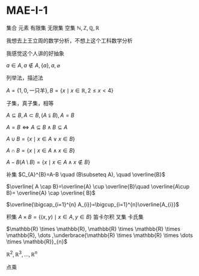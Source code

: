 # MAE-I-1

集合 元素 有限集 无限集 空集 $\mathbb{N,Z,Q,R}$

我想去上王立周的数学分析，不想上这个工科数学分析

我感觉这个人讲的好抽象

$a \in A, a \not\in A,\{ a\}, a, \varnothing$

列举法，描述法

$A=\{ 1, 0, \text{一只羊} \}, B=\{ x\mid x \in \mathbb{R},2\leq x<4 \}$

子集，真子集，相等

$A\subseteq B, A\subset B,(A \subsetneqq B), A=B$

$A=B \iff A \subseteq B \wedge B\subseteq A$

$A\cup B=\{ x \mid x \in A \vee x \in B \}$

$A \cap B = \{  x \mid x \in A \wedge x \in B \}$

$A-B(A\setminus B)=\{ x \mid x \in A \wedge x\not\in B \}$

补集 $C_{A}^{B}=A-B \quad (B\subseteq A), \quad \overline{B}$

$\overline{ A \cap B}=\overline{A} \cup \overline{B}\quad \overline{A\cup B}= \overline{A} \cap \overline{ B}$

$\overline{\bigcap_{i=1}^{n} A_{i}}=\bigcup_{i=1}^{n}\overline{A_{i}}$

积集 $A\times B=\{ (x, y) \mid x \in A, y \in B \}$ 笛卡尔积 叉集 卡氏集

$\mathbb{R} \times \mathbb{R}, \mathbb{R} \times \mathbb{R} \times \mathbb{R},  \dots ,\underbrace{\mathbb{R} \times \mathbb{R} \times \dots \times \mathbb{R}}_{n}$

$\mathbb{R}^{2}, \mathbb{R}^{3}, \dots, \mathbb{R}^{n}$

点乘